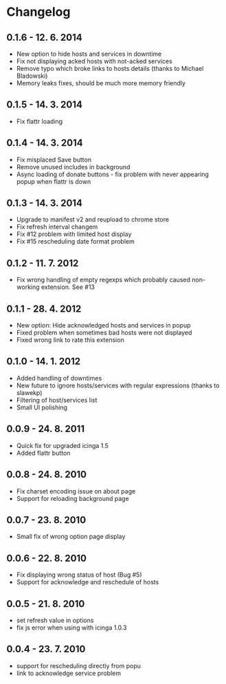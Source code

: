 Changelog
=========

0.1.6 - 12. 6. 2014
-------------------
  * New option to hide hosts and services in downtime
  * Fix not displaying acked hosts with not-acked services
  * Remove typo which broke links to hosts details (thanks to Michael Bladowski)
  * Memory leaks fixes, should be much more memory friendly

0.1.5 - 14. 3. 2014
-------------------
  * Fix flattr loading

0.1.4 - 14. 3. 2014
-------------------
  * Fix misplaced Save button
  * Remove unused includes in background
  * Async loading of donate buttons - fix problem with never appearing popup when flattr is down

0.1.3 - 14. 3. 2014
-------------------
  * Upgrade to manifest v2 and reupload to chrome store
  * Fix refresh interval changem
  * Fix #12 problem with limited host display
  * Fix #15 rescheduling date format problem

0.1.2 - 11. 7. 2012
-------------------
  * Fix wrong handling of empty regexps which probably caused non-working extension. See #13

0.1.1 - 28. 4. 2012
-------------------
  * New option: Hide acknowledged hosts and services in popup
  * Fixed problem when sometimes bad hosts were not displayed
  * Fixed wrong link to rate this extension

0.1.0 - 14. 1. 2012
-------------------
  * Added handling of downtimes
  * New future to ignore hosts/services with regular expressions (thanks to slawekp)
  * Filtering of host/services list
  * Small UI polishing

0.0.9 - 24. 8. 2011
-------------------
  * Quick fix for upgraded icinga 1.5
  * Added flattr button

0.0.8 - 24. 8. 2010
-------------------
  * Fix charset encoding issue on about page
  * Support for reloading background page

0.0.7 - 23. 8. 2010
-------------------
  * Small fix of wrong option page display

0.0.6 - 22. 8. 2010
-------------------
  * Fix displaying wrong status of host (Bug #5)
  * Support for acknowledge and reschedule of hosts

0.0.5 - 21. 8. 2010
-------------------
  * set refresh value in options
  * fix js error when using with icinga 1.0.3

0.0.4 - 23. 7. 2010
-------------------
  * support for rescheduling directly from popu
  * link to acknowledge service problem

